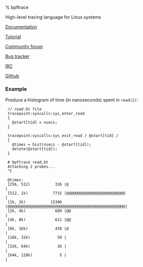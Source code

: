 % bpftrace

High-level tracing language for Linux systems

[Documentation](./docs/v0.21.x.html)

[Tutorial](https://github.com/iovisor/bpftrace/blob/master/docs/tutorial_one_liners.md)

[Community forum](https://github.com/iovisor/bpftrace/discussions)

[Bug tracker](https://github.com/iovisor/bpftrace/issues)

[IRC](http://irc.lc/oftc/bpftrace/web@@@)

[Github](https://github.com/iovisor/bpftrace/)

### Example

Produce a histogram of time (in nanoseconds) spent in `read(2)`:
```
 // read.bt file
 tracepoint:syscalls:sys_enter_read
 {
   @start[tid] = nsecs;
 }
 
 tracepoint:syscalls:sys_exit_read / @start[tid] /
 {
   @times = hist(nsecs - @start[tid]);
   delete(@start[tid]);
 }
 
 # bpftrace read.bt
 Attaching 2 probes...
 ^C
 
 @times:
 [256, 512)           326 |@                                                   |
 [512, 1k)           7715 |@@@@@@@@@@@@@@@@@@@@@@@@@@                          |
 [1k, 2k)           15306 |@@@@@@@@@@@@@@@@@@@@@@@@@@@@@@@@@@@@@@@@@@@@@@@@@@@@|
 [2k, 4k)             609 |@@                                                  |
 [4k, 8k)             611 |@@                                                  |
 [8k, 16k)            438 |@                                                   |
 [16k, 32k)            59 |                                                    |
 [32k, 64k)            36 |                                                    |
 [64k, 128k)            5 |                                                    |
```
